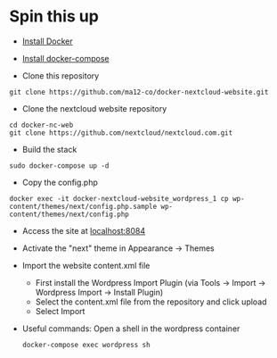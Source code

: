 # Spin this up

- [Install Docker](https://docs.docker.com/get-started/)

- [Install docker-compose](https://docs.docker.com/compose/install/)

- Clone this repository


```
git clone https://github.com/ma12-co/docker-nextcloud-website.git
```

- Clone the nextcloud website repository

```
cd docker-nc-web
git clone https://github.com/nextcloud/nextcloud.com.git
``` 

- Build the stack

```
sudo docker-compose up -d
```

- Copy the config.php
​
```
docker exec -it docker-nextcloud-website_wordpress_1 cp wp-content/themes/next/config.php.sample wp-content/themes/next/config.php
```

- Access the site at [localhost:8084](http://localhost:8084)

- Activate the "next" theme in Appearance -> Themes

- Import the website content.xml file
  * First install the Wordpress Import Plugin (via Tools -> Import -> Wordpress Import -> Install Plugin)
  * Select the content.xml file from the repository and click upload
  * Select Import

- Useful commands:
	Open a shell in the wordpress container
	```
	docker-compose exec wordpress sh
	```
